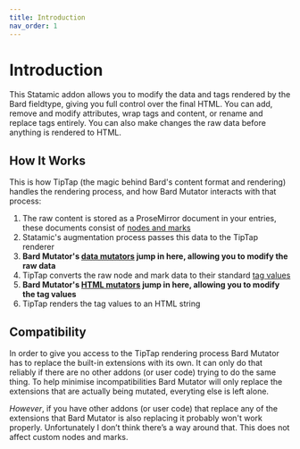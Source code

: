 ```yaml
---
title: Introduction
nav_order: 1
---
```


# Introduction

This Statamic addon allows you to modify the data and tags rendered by the Bard fieldtype, giving you full control over the final HTML. You can add, remove and modify attributes, wrap tags and content, or rename and replace tags entirely. You can also make changes the raw data before anything is rendered to HTML.

## How It Works

This is how TipTap (the magic behind Bard's content format and rendering) handles the rendering process, and how Bard Mutator interacts with that process:

1. The raw content is stored as a ProseMirror document in your entries, these documents consist of [nodes and marks](data-formats.html)
2. Statamic's augmentation process passes this data to the TipTap renderer
3. **Bard Mutator's [data mutators](mutators.html#data-mutators) jump in here, allowing you to modify the raw data**
4. TipTap converts the raw node and mark data to their standard [tag values](data-formats.html#html-values)
5. **Bard Mutator's [HTML mutators](mutators.html#html-mutators) jump in here, allowing you to modify the tag values**
6. TipTap renders the tag values to an HTML string

## Compatibility

In order to give you access to the TipTap rendering process Bard Mutator has to replace the built-in extensions with its own. It can only do that reliably if there are no other addons (or user code) trying to do the same thing. To help minimise incompatibilities Bard Mutator will only replace the extensions that are actually being mutated, everyting else is left alone.

*However*, if you have other addons (or user code) that replace any of the extensions that Bard Mutator is also replacing it probably won't work properly. Unfortunately I don’t think there’s a way around that. This does not affect custom nodes and marks.